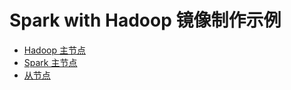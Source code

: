 # Spark with Hadoop 镜像制作示例

* [Hadoop 主节点](hadoop-master-image-guide.md)
* [Spark 主节点](spark-master-image-guide.md)
* [从节点](worker-image-guide.md)